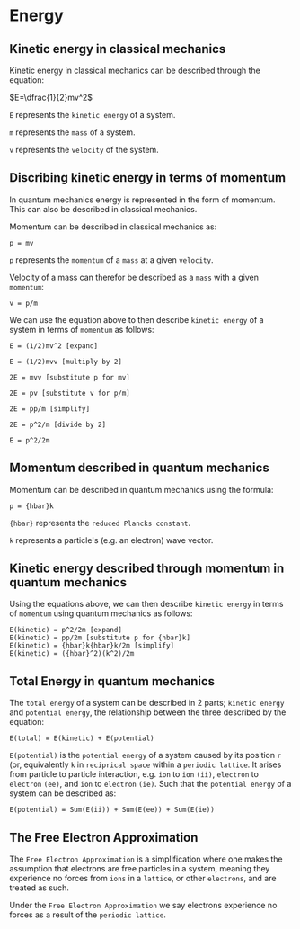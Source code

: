 # Energy

## Kinetic energy in classical mechanics

Kinetic energy in classical mechanics can be described through the equation:

$E=\dfrac{1}{2}mv^2$

`E` represents the `kinetic energy` of a system.

`m` represents the `mass` of a system.

`v` represents the `velocity` of the system.

## Discribing kinetic energy in terms of momentum

In quantum mechanics energy is represented in the form of momentum. This can also be described in classical mechanics.

Momentum can be described in classical mechanics as:

```
p = mv
```

`p` represents the `momentum` of a `mass` at a given `velocity`.

Velocity of a mass can therefor be described as a `mass` with a given `momentum`:

```
v = p/m
```

We can use the equation above to then describe `kinetic energy` of a system in terms of `momentum` as follows:

```
E = (1/2)mv^2 [expand]

E = (1/2)mvv [multiply by 2]

2E = mvv [substitute p for mv]

2E = pv [substitute v for p/m]

2E = pp/m [simplify]

2E = p^2/m [divide by 2]

E = p^2/2m
```

## Momentum described in quantum mechanics

Momentum can be described in quantum mechanics using the formula:

```
p = {hbar}k
```

`{hbar}` represents the `reduced Plancks constant`.

`k` represents a particle's (e.g. an electron) wave vector.

## Kinetic energy described through momentum in quantum mechanics

Using the equations above, we can then describe `kinetic energy` in terms of `momentum` using quantum mechanics as follows:

```
E(kinetic) = p^2/2m [expand]
E(kinetic) = pp/2m [substitute p for {hbar}k]
E(kinetic) = {hbar}k{hbar}k/2m [simplify]
E(kinetic) = ({hbar}^2)(k^2)/2m
```

## Total Energy in quantum mechanics

The `total energy` of a system can be described in 2 parts; `kinetic energy` and `potential energy`, the relationship between the three described by the equation:

```
E(total) = E(kinetic) + E(potential)
```

`E(potential)` is the `potential energy` of a system caused by its position `r` (or, equivalently `k` in `reciprical space` within a `periodic lattice`. It arises from particle to particle interaction, e.g. `ion` to `ion` `(ii)`, `electron` to `electron` `(ee)`, and `ion` to `electron` `(ie)`. Such that the `potential energy` of a system can be described as:

```
E(potential) = Sum(E(ii)) + Sum(E(ee)) + Sum(E(ie))
```

## The Free Electron Approximation

The `Free Electron Approximation` is a simplification where one makes the assumption that electrons are free particles in a system, meaning they experience no forces from `ions` in a `lattice`, or other `electrons`, and are treated as such.

Under the `Free Electron Approximation` we say electrons experience no forces as a result of the `periodic lattice`.
